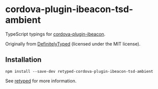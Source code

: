 # cordova-plugin-ibeacon-tsd-ambient

TypeScript typings for [cordova-plugin-ibeacon](https://github.com/petermetz/cordova-plugin-ibeacon).

Originally from [DefinitelyTyped](https://github.com/DefinitelyTyped/DefinitelyTyped) (licensed under the MIT license).

## Installation

```
npm install --save-dev retyped-cordova-plugin-ibeacon-tsd-ambient
```

See [retyped](https://github.com/retyped/retyped) for more information.